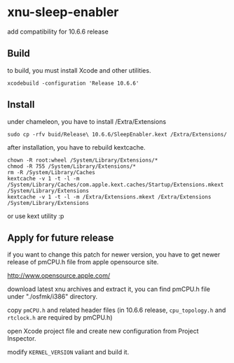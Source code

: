 xnu-sleep-enabler
=================

add compatibility for 10.6.6 release

Build
-----
to build, you must install Xcode and other utilities.

    xcodebuild -configuration 'Release 10.6.6'

Install
-------
under chameleon, you have to install /Extra/Extensions

    sudo cp -rfv buid/Release\ 10.6.6/SleepEnabler.kext /Extra/Extensions/

after installation, you have to rebuild kextcache.

    chown -R root:wheel /System/Library/Extensions/*
    chmod -R 755 /System/Library/Extensions/*
    rm -R /System/Library/Caches
    kextcache -v 1 -t -l -m /System/Library/Caches/com.apple.kext.caches/Startup/Extensions.mkext /System/Library/Extensions
    kextcache -v 1 -t -l -m /Extra/Extensions.mkext /Extra/Extensions /System/Library/Extensions

or use kext utility :p

Apply for future release
------------------------
if you want to change this patch for newer version, you have to get newer release of pmCPU.h file from apple opensource site.

http://www.opensource.apple.com/

download latest xnu archives and extract it, you can find pmCPU.h file under "./osfmk/i386" directory.

copy `pmCPU.h` and related header files (in 10.6.6 release, `cpu_topology.h` and `rtclock.h` are required by pmCPU.h)

open Xcode project file and create new configuration from Project Inspector.

modify `KERNEL_VERSION` valiant and build it.

